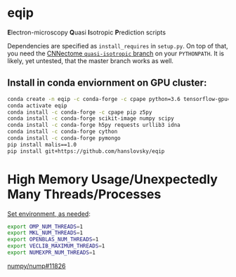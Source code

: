 # eqip
**E**lectron-microscopy **Q**uasi **I**sotropic **P**rediction scripts

Dependencies are specified as `install_requires` in `setup.py`. On top of that, you need the [CNNectome `quasi-isotropic` branch](https://github.com/hanslovsky/CNNectome/tree/quasi-isotropic) on your `PYTHONPATH`. It is likely, yet untested, that the master branch works as well.


## Install in conda enviornment on GPU cluster:
```sh
conda create -n eqip -c conda-forge -c cpape python=3.6 tensorflow-gpu=1.3
conda activate eqip
conda install -c conda-forge -c cpape pip z5py
conda install -c conda-forge scikit-image numpy scipy
conda install -c conda-forge h5py requests urllib3 idna
conda install -c conda-forge cython
conda install -c conda-forge pymongo
pip install malis==1.0
pip install git+https://github.com/hanslovsky/eqip
```

# High Memory Usage/Unexpectedly Many Threads/Processes

[Set environment, as needed](https://stackoverflow.com/a/53224849/1725687):
```sh
export OMP_NUM_THREADS=1
export MKL_NUM_THREADS=1
export OPENBLAS_NUM_THREADS=1
export VECLIB_MAXIMUM_THREADS=1
export NUMEXPR_NUM_THREADS=1
```
 
 [numpy/nump#11826](https://github.com/numpy/numpy/issues/11826)
 
